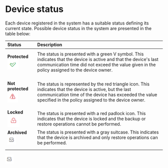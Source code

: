 # Device status

Each device registered in the system has a suitable status defining its current state. Possible device status in the system are presented in the table below:

<table>
  <thead>
    <tr>
      <th style="text-align:left">Status</th>
      <th style="text-align:left">Description</th>
    </tr>
  </thead>
  <tbody>
    <tr>
      <td style="text-align:left">
        <p></p>
        <p><b>Protected</b> 
          <img src="../../../.gitbook/assets/protected.png" alt/>
        </p>
      </td>
      <td style="text-align:left">The status is presented with a green V symbol. This indicates that the
        device is active and that the device&apos;s last communication time did
        not exceed the value given in the policy assigned to the device owner.</td>
    </tr>
    <tr>
      <td style="text-align:left">
        <p></p>
        <p><b>Not protected</b> 
          <img src="../../../.gitbook/assets/unprotected.png"
          alt/>
        </p>
      </td>
      <td style="text-align:left">The status is represented by the red triangle icon. This indicates that
        the device is active, but the last communication time of the device has
        exceeded the value specified in the policy assigned to the device owner.</td>
    </tr>
    <tr>
      <td style="text-align:left"><b>Locked</b> 
        <img src="../../../.gitbook/assets/locked.png" alt/>
      </td>
      <td style="text-align:left">The status is presented with a red padlock icon. This indicates that the
        device is locked and the backup or restore operations cannot be performed.</td>
    </tr>
    <tr>
      <td style="text-align:left"><b>Archived  </b>
        <img src="../../../.gitbook/assets/archive.png" alt/><b> </b>
      </td>
      <td style="text-align:left">The status is presented with a gray suitcase. This indicates that the
        device is archived and only restore operations can be performed.</td>
    </tr>
    <tr>
      <td style="text-align:left"></td>
      <td style="text-align:left"></td>
    </tr>
    <tr>
      <td style="text-align:left"></td>
      <td style="text-align:left"></td>
    </tr>
  </tbody>
</table>

![](../../../.gitbook/assets/image%20%28145%29.png)

